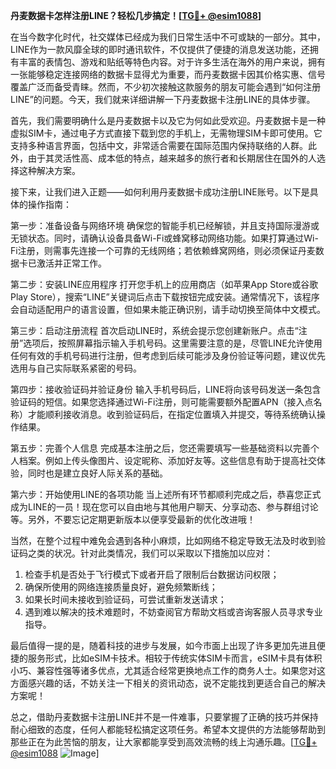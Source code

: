 **丹麦数据卡怎样注册LINE？轻松几步搞定！[[TG💪+ @esim1088](https://t.me/s/esim1088)]**

在当今数字化时代，社交媒体已经成为我们日常生活中不可或缺的一部分。其中，LINE作为一款风靡全球的即时通讯软件，不仅提供了便捷的消息发送功能，还拥有丰富的表情包、游戏和贴纸等特色内容。对于许多生活在海外的用户来说，拥有一张能够稳定连接网络的数据卡显得尤为重要，而丹麦数据卡因其价格实惠、信号覆盖广泛而备受青睐。然而，不少初次接触这款服务的朋友可能会遇到“如何注册LINE”的问题。今天，我们就来详细讲解一下丹麦数据卡注册LINE的具体步骤。

首先，我们需要明确什么是丹麦数据卡以及它为何如此受欢迎。丹麦数据卡是一种虚拟SIM卡，通过电子方式直接下载到您的手机上，无需物理SIM卡即可使用。它支持多种语言界面，包括中文，非常适合需要在国际范围内保持联络的人群。此外，由于其灵活性高、成本低的特点，越来越多的旅行者和长期居住在国外的人选择这种解决方案。

接下来，让我们进入正题——如何利用丹麦数据卡成功注册LINE账号。以下是具体的操作指南：

第一步：准备设备与网络环境
确保您的智能手机已经解锁，并且支持国际漫游或无锁状态。同时，请确认设备具备Wi-Fi或蜂窝移动网络功能。如果打算通过Wi-Fi注册，则需事先连接一个可靠的无线网络；若依赖蜂窝网络，则必须保证丹麦数据卡已激活并正常工作。

第二步：安装LINE应用程序
打开您手机上的应用商店（如苹果App Store或谷歌Play Store），搜索“LINE”关键词后点击下载按钮完成安装。通常情况下，该程序会自动适配用户的语言设置，但如果未能正确识别，请手动切换至简体中文模式。

第三步：启动注册流程
首次启动LINE时，系统会提示您创建新账户。点击“注册”选项后，按照屏幕指示输入手机号码。这里需要注意的是，尽管LINE允许使用任何有效的手机号码进行注册，但考虑到后续可能涉及身份验证等问题，建议优先选用与自己实际联系紧密的号码。

第四步：接收验证码并验证身份
输入手机号码后，LINE将向该号码发送一条包含验证码的短信。如果您选择通过Wi-Fi注册，则可能需要额外配置APN（接入点名称）才能顺利接收消息。收到验证码后，在指定位置填入并提交，等待系统确认操作结果。

第五步：完善个人信息
完成基本注册之后，您还需要填写一些基础资料以完善个人档案。例如上传头像图片、设定昵称、添加好友等。这些信息有助于提高社交体验，同时也是建立良好人际关系的基础。

第六步：开始使用LINE的各项功能
当上述所有环节都顺利完成之后，恭喜您正式成为LINE的一员！现在您可以自由地与其他用户聊天、分享动态、参与群组讨论等。另外，不要忘记定期更新版本以便享受最新的优化改进哦！

当然，在整个过程中难免会遇到各种小麻烦，比如网络不稳定导致无法及时收到验证码之类的状况。针对此类情况，我们可以采取以下措施加以应对：

1. 检查手机是否处于飞行模式下或者开启了限制后台数据访问权限；
2. 确保所使用的网络连接质量良好，避免频繁断线；
3. 如果长时间未接收到验证码，可尝试重新发送请求；
4. 遇到难以解决的技术难题时，不妨查阅官方帮助文档或咨询客服人员寻求专业指导。

最后值得一提的是，随着科技的进步与发展，如今市面上出现了许多更加先进且便捷的服务形式，比如eSIM卡技术。相较于传统实体SIM卡而言，eSIM卡具有体积小巧、兼容性强等诸多优点，尤其适合经常更换地点工作的商务人士。如果您对这方面感兴趣的话，不妨关注一下相关的资讯动态，说不定能找到更适合自己的解决方案呢！

总之，借助丹麦数据卡注册LINE并不是一件难事，只要掌握了正确的技巧并保持耐心细致的态度，任何人都能轻松搞定这项任务。希望本文提供的方法能够帮助到那些正在为此苦恼的朋友，让大家都能享受到高效流畅的线上沟通乐趣。[[TG💪+ @esim1088](https://t.me/s/esim1088) ![Image](https://i.postimg.cc/4NQfJmqS/Snipaste-2025-05-13-00-14-12.png)]